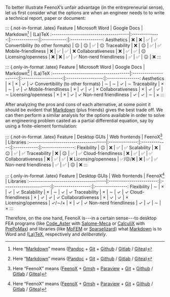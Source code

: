 To better illustrate FeenoX’s unfair advantage (in the entrepreneurial sense), let us first consider what the options are when an engineer needs to to write a technical report, paper or document:

::: {.not-in-format .latex}
 Feature                               | Microsoft Word |  Google Docs  |  Markdown[^1]    |  (La)TeX
:--------------------------------------|:--------------:|:-------------:|:------------:|:----------------:
 Aesthetics                            |       ❌        |       ❌       |      ✅      |  ✅
 Convertibility (to other formats)     |       😐       |       😐      |      ✅       |  😐
 Traceability                          |       ❌        |       😐      |      ✅      |  ✅
 Mobile-friendliness                   |       ❌        |       ✅       |      ✅      |  ❌
 Collaborativeness                     |       ❌        |       ✅       |      ✅      |  😐
 Licensing/openness                    |       ❌        |       ❌       |      ✅      |  ✅
 Non-nerd friendliness                 |       ✅        |       ✅      |      😐      |  ❌
:::

::: {.only-in-format .latex}
 Feature                               |     Microsoft Word    |       Google Docs    |      Markdown[^1]  |     (La)TeX
:--------------------------------------|:---------------------:|:--------------------:|:------------------:|:----------------:
 Aesthetics                            |       $\times$        |       $\times$       |      $\checkmark$      |  $\checkmark$
 Convertibility (to other formats)     |       $\sim$          |       $\sim$         |      $\checkmark$      |  $\sim$
 Traceability                          |       $\times$        |       $\sim$         |      $\checkmark$      |  $\checkmark$
 Mobile-friendliness                   |       $\times$        |       $\checkmark$       |      $\checkmark$      |  $\times$
 Collaborativeness                     |       $\times$        |       $\checkmark$       |      $\checkmark$      |  $\sim$
 Licensing/openness                    |       $\times$        |       $\times$       |      $\checkmark$      |  $\checkmark$
 Non-nerd friendliness                 |       $\checkmark$        |       $\checkmark$       |      $\sim$        |  $\times$
:::


[^1]: Here “[Markdown](https://en.wikipedia.org/wiki/Markdown)” means ([Pandoc](https://pandoc.org/) + [Git](https://git-scm.com/) + [Github](https://github.com/) / [Gitlab](https://about.gitlab.com/) / [Gitea](https://gitea.com/}{Gitea}))

 
After analyzing the pros and cons of each alternative, at some point it should be evident that [Markdown](https://en.wikipedia.org/wiki/Markdown) (plus friends) gives the best trade off. We can then perform a similar analysis for the options available in order to solve an engineering problem casted as a partial differential equation, say by using a finite-element formulation:

::: {.not-in-format .latex}
 Feature                               | Desktop GUIs  |   Web frontends  |  FeenoX[^2]  |  Libraries
:--------------------------------------|:--------------:|:-------------:|:------------:|:----------------:
 Flexibility                           |      😐       |         ❌        |     ✅    |      ✅
 Scalability                           |      ❌        |         😐       |     ✅    |      ✅
 Traceability                          |      ❌        |         😐       |     ✅    |      ✅
 Cloud-friendliness                    |      ❌        |         ✅        |     ✅    |      ✅
 Collaborativeness                     |      ❌        |         ✅        |     ✅    |      ❌
 Licensing/openness                    |   ✅/😐/❌      |         ❌        |     ✅    |      ✅
 Non-nerd friendliness                 |      ✅        |         ✅        |     😐   |      ❌
:::

::: {.only-in-format .latex}
 Feature                           | Desktop GUIs  |   Web frontends  |  FeenoX[^2]  |  Libraries
:--------------------------------------|:------------------------:|:-----------------------:|:------------------:|:----------------:
 Flexibility                           |      $\sim$              |         $\times$        |     $\checkmark$       |      $\checkmark$
 Scalability                           |      $\times$            |         $\sim$          |     $\checkmark$       |      $\checkmark$
 Traceability                          |      $\times$            |         $\sim$          |     $\checkmark$       |      $\checkmark$
 Cloud-friendliness                    |      $\times$            |         $\checkmark$        |     $\checkmark$       |      $\checkmark$
 Collaborativeness                     |      $\times$            |         $\checkmark$        |     $\checkmark$       |      $\times$
 Licensing/openness                    | $\checkmark$/$\sim$/$\times$ |         $\times$        |     $\checkmark$       |      $\checkmark$
 Non-nerd friendliness                 |      $\checkmark$            |         $\checkmark$        |     $\sim$         |      $\times$
:::



[^2]: Here “FeenoX” means ([FeenoX](https://seamplex.com/feenox) + [Gmsh](http://gmsh.info) + [Paraview](https://www.paraview.org/) + [Git](https://git-scm.com/) + [Github](https://github.com/) / [Gitlab](https://about.gitlab.com/) / [Gitea](https://gitea.com/}{Gitea}))


Therefore, on the one hand, FeenoX is---in a certain sense---to desktop FEA programs (like [Code_Aster](https://www.code-aster.org/spip.php?rubrique2) with [Salome-Meca](https://www.code-aster.org/V2/spip.php?article303) or [CalculiX](http://www.calculix.de/) with [PrePoMax](https://prepomax.fs.um.si/)) and libraries (like [MoFEM](http://mofem.eng.gla.ac.uk/mofem/html/) or [Sparselizard](http://sparselizard.org/)) what [Markdown](https://commonmark.org/) is to Word and [(La)TeX](https://en.wikipedia.org/wiki/LaTeX), respectively and _deliberately_.
